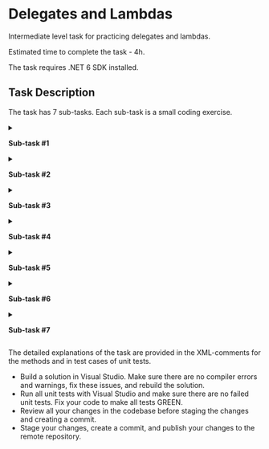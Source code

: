 # Delegates and Lambdas

Intermediate level task for practicing delegates and lambdas. 

Estimated time to complete the task - 4h.  

The task requires .NET 6 SDK installed.   

## Task Description

The task has 7 sub-tasks. Each sub-task is a small coding exercise.

<details>
<summary>

**Sub-task #1**

</summary>
      
- Open the [FunctionExtensions.cs](Delegates/FunctionExtensions.cs) file.

- Implement a generic `GenerateProgression` method that generates a sequence of the elements of type T using the following recurrent formula: 

   $`x_1=a, x_{n+1}=f(x_n), n = 1, 2, ...`$

   The count of requested elements is defined by the given number.
  
- [Arithmetic](https://www.wikiwand.com/en/Arithmetic_progression) and [geometric](https://www.wikiwand.com/en/Geometric_progression) progressions are used as test sequences.

</details>

<details>
<summary>

**Sub-task #2**

</summary>

- Open the [FunctionExtensions.cs](Delegates/FunctionExtensions.cs) file.

- Implement a generic `GenerateProgression` method which generates a sequence of the elements of type T using the following recurrent formula: 

   $`x_1=a, x_{n+1}=f(x_n), n = 1, 2, ...`$

   The count of requested elements is defined by the condition.

- [Arithmetic](https://www.wikiwand.com/en/Arithmetic_progression) and [geometric](https://www.wikiwand.com/en/Geometric_progression) progressions are used as test sequences.

</details>

<details>
<summary>

**Sub-task #3**

</summary>

- Open the [FunctionExtensions.cs](Delegates/FunctionExtensions.cs) file.

- Implement a generic `GetElement` method which generates a `n`s element of the sequence using the following recurrent formula: 
   
   $`x_1=a, x_{n+1}=f(x_n), n = 1, 2, ...`$

- [Arithmetic](https://www.wikiwand.com/en/Arithmetic_progression) and [geometric](https://www.wikiwand.com/en/Geometric_progression) progressions are used as test sequences.

</details>

<details>
<summary>

**Sub-task #4**

</summary>

- Open the [FunctionExtensions.cs](Delegates/FunctionExtensions.cs) file.

- Implement a generic `Calculate` method which calculates a `value` as a composition of sequentially executed binary operation $`operation(x, y)`$ on the elements of the sequence by the rule:

   $`value = operation(x_1, x_2)`$, $`value = operation(value, x_3)`$,  ... , $`value = operation(value, x_n)`$

- The elements of the sequence are generated by recurrent formula: 
   
   $`x_1=a, x_{n+1}=f(x_n), n = 1, 2, ...`$

   The count of requested elements for the calculation is defined by the given number.

- [Arithmetic](https://www.wikiwand.com/en/Arithmetic_progression) and [geometric](https://www.wikiwand.com/en/Geometric_progression) progressions are used as test sequences.

- Multiplication and addition operations are used as test operations.

</details>

<details>
<summary>

**Sub-task #5**

</summary>

- Open the [FunctionExtensions.cs](Delegates/FunctionExtensions.cs) file.

- Implement a generic `GenerateSequence` method which generates a sequence of the elements of type T using the following recurrent formula: 

   $`x_1 = a, x_2 = b, x_{n+1}=f(x_n, x_{n - 1}), n = 2, 3, ...`$

   The count of requested elements is defined by the given number.
     
- The following sequences are used as test sequences.

   $`x_1 = 1, x_2 = 1, x_{n + 1} = x_n +  x_{n - 1}, n = 2, 3, ...`$, where T - integer type;     
   $`x_1 = 1, x_2 = 2, x_{n + 1} = 6 x_n - 8 x_{n - 1}, n = 2, 3, ...`$, where T - integer type;    
   $`x_1 = 1, x_2 = 2, x_{n + 1} = x_n +  x_{n - 1} / x_{n}, n = 2, 3, ...`$, where T - real type.

</details>

<details>
<summary>

**Sub-task #6**

</summary>

- Open the [FunctionExtensions.cs](Delegates/FunctionExtensions.cs) file.

- Implement the generic `FindMax` method which finds maximum from two elements of the type `T` according to comparer logic.

</details>

<details>
<summary>

**Sub-task #7**

</summary>

- Open the [FunctionExtensions.cs](Delegates/FunctionExtensions.cs) file.

- Implement the generic `CombinePredicates` method which allows to combine several predicate conditions using the logical AND operation (&&).

</details>

The detailed explanations of the task are provided in the XML-comments for the methods and in test cases of unit tests.
- Build a solution in Visual Studio. Make sure there are no compiler errors and warnings, fix these issues, and rebuild the solution.
- Run all unit tests with Visual Studio and make sure there are no failed unit tests. Fix your code to make all tests GREEN.
- Review all your changes in the codebase before staging the changes and creating a commit.
- Stage your changes, create a commit, and publish your changes to the remote repository.
